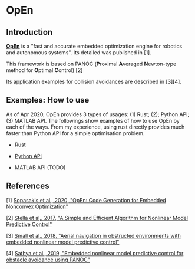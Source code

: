 # OpEn 

## Introduction 

**[OpEn](https://alphaville.github.io/optimization-engine/)** is a "fast and accurate embedded optimization engine for robotics and autonomous systems". Its detailed was published in [1]. 

This framework is based on PANOC (**P**roximal **A**veraged **N**ewton-type method for **O**ptimal **C**ontrol) [2]

Its application examples for collision avoidances are described in [3][4]. 




## Examples: How to use 

As of Apr 2020, OpEn provides 3 types of usages: (1) Rust; (2); Python API; (3) MATLAB API. The followings show examples of how to use OpEn by each of the ways. From my experience, using rust directly provides much faster than Python API for a simple optimisation problem. 

  - [Rust](/examples_rust/OpEn_Rust_example.ipynb)

  - [Python API](/examples_python/OpEn_Python_Panelty.ipynb)

  - MATLAB API (TODO)
    
    
## References

[1] [Sopasakis et al., 2020, "OpEn: Code Generation for Embedded Nonconvex Optimization"](https://arxiv.org/abs/2003.00292)

[2] [Stella et al,, 2017, "A Simple and Efficient Algorithm for Nonlinear Model Predictive Control"](https://arxiv.org/abs/1709.06487)

[3] [Small et al., 2018, "Aerial navigation in obstructed environments with embedded nonlinear model predictive control"](https://arxiv.org/abs/1812.04755)

[4] [Sathya et al., 2019, "Embedded nonlinear model predictive control for obstacle avoidance using PANOC"](https://arxiv.org/abs/1904.10546)
